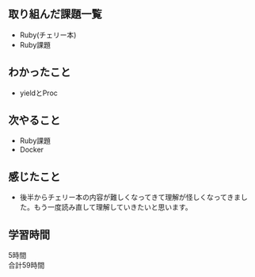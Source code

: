 ## 取り組んだ課題一覧
- Ruby(チェリー本)
- Ruby課題

## わかったこと
- yieldとProc

## 次やること
- Ruby課題
- Docker

## 感じたこと
- 後半からチェリー本の内容が難しくなってきて理解が怪しくなってきました。もう一度読み直して理解していきたいと思います。

## 学習時間
5時間<br />
合計59時間